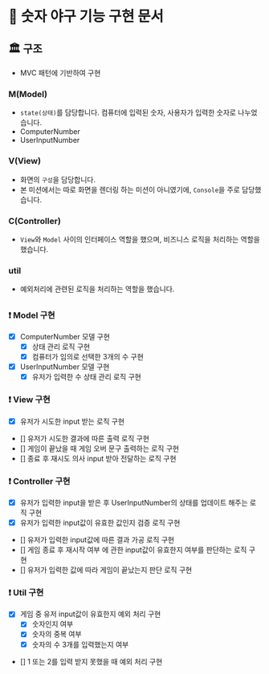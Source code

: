 # 🚀 숫자 야구 기능 구현 문서

## 🏛️ 구조

- MVC 패턴에 기반하여 구현

### M(Model)
- `state(상태)`를 담당합니다. 컴퓨터에 입력된 숫자, 사용자가 입력한 숫자로 나누었습니다.
- ComputerNumber
- UserInputNumber

### V(View)
- 화면의 `구성`을 담당합니다.
- 본 미션에서는 따로 화면을 렌더링 하는 미션이 아니였기에, `Console`을 주로 담당했습니다.

### C(Controller)
- `View`와 `Model` 사이의 인터페이스 역할을 했으며, 비즈니스 로직을 처리하는 역할을 했습니다.

### util
- 예외처리에 관련된 로직을 처리하는 역할을 했습니다.

##

### ❗️ Model 구현
- [x] ComputerNumber 모델 구현
  - [x] 상태 관리 로직 구현
  - [x] 컴퓨터가 임의로 선택한 3개의 수 구현
- [x] UserInputNumber 모델 구현
  - [x] 유저가 입력한 수 상태 관리 로직 구현

### ❗️ View 구현
- [x] 유저가 시도한 input 받는 로직 구현
- [] 유저가 시도한 결과에 따른 출력 로직 구현
- [] 게임이 끝났을 때 게임 오버 문구 출력하는 로직 구현
- [] 종료 후 재시도 의사 input 받아 전달하는 로직 구현

### ❗️ Controller 구현
- [x] 유저가 입력한 input을 받은 후 UserInputNumber의 상태를 업데이트 해주는 로직 구현
- [x] 유저가 입력한 input값이 유효한 값인지 검증 로직 구현
- [] 유저가 입력한 input값에 따른 결과 가공 로직 구현 
- [] 게임 종료 후 재시작 여부 에 관한 input값이 유효한지 여부를 판단하는 로직 구현
- [] 유저가 입력한 값에 따라 게임이 끝났는지 판단 로직 구현

### ❗️ Util 구현
- [x] 게임 중 유저 input값이 유효한지 예외 처리 구현
  - [x] 숫자인지 여부
  - [x] 숫자의 중복 여부
  - [x] 숫자의 수 3개를 입력했는지 여부
- [] 1 또는 2를 입력 받지 못했을 때 예외 처리 구현
